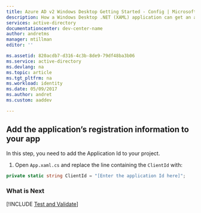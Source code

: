 ```yaml
---
title: Azure AD v2 Windows Desktop Getting Started - Config | Microsoft Docs
description: How a Windows Desktop .NET (XAML) application can get an access token and call an API protected by Azure Active Directory v2 endpoint.
services: active-directory
documentationcenter: dev-center-name
author: andretms
manager: mtillman
editor: ''

ms.assetid: 820acdb7-d316-4c3b-8de9-79df48ba3b06
ms.service: active-directory
ms.devlang: na
ms.topic: article
ms.tgt_pltfrm: na
ms.workload: identity
ms.date: 05/09/2017
ms.author: andret
ms.custom: aaddev

---
```


## Add the application’s registration information to your app
In this step, you need to add the Application Id to your project.

1.	Open `App.xaml.cs` and replace the line containing the `ClientId` with:

```csharp
private static string ClientId = "[Enter the application Id here]";
```

### What is Next

[!INCLUDE  [Test and Validate](..\..\..\..\includes\active-directory-develop-guidedsetup-windesktop-test.md)]
